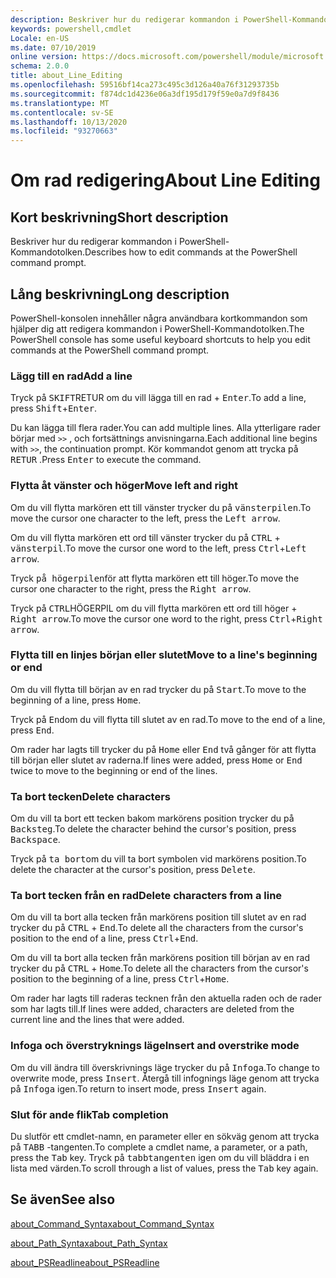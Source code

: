 ```yaml
---
description: Beskriver hur du redigerar kommandon i PowerShell-Kommandotolken.
keywords: powershell,cmdlet
Locale: en-US
ms.date: 07/10/2019
online version: https://docs.microsoft.com/powershell/module/microsoft.powershell.core/about/about_line_editing?view=powershell-6&WT.mc_id=ps-gethelp
schema: 2.0.0
title: about_Line_Editing
ms.openlocfilehash: 59516bf14ca273c495c3d126a40a76f31293735b
ms.sourcegitcommit: f874dc1d4236e06a3df195d179f59e0a7d9f8436
ms.translationtype: MT
ms.contentlocale: sv-SE
ms.lasthandoff: 10/13/2020
ms.locfileid: "93270663"
---
```

# <a name="about-line-editing"></a><span data-ttu-id="fb1fe-104">Om rad redigering</span><span class="sxs-lookup"><span data-stu-id="fb1fe-104">About Line Editing</span></span>

## <a name="short-description"></a><span data-ttu-id="fb1fe-105">Kort beskrivning</span><span class="sxs-lookup"><span data-stu-id="fb1fe-105">Short description</span></span>

<span data-ttu-id="fb1fe-106">Beskriver hur du redigerar kommandon i PowerShell-Kommandotolken.</span><span class="sxs-lookup"><span data-stu-id="fb1fe-106">Describes how to edit commands at the PowerShell command prompt.</span></span>

## <a name="long-description"></a><span data-ttu-id="fb1fe-107">Lång beskrivning</span><span class="sxs-lookup"><span data-stu-id="fb1fe-107">Long description</span></span>

<span data-ttu-id="fb1fe-108">PowerShell-konsolen innehåller några användbara kortkommandon som hjälper dig att redigera kommandon i PowerShell-Kommandotolken.</span><span class="sxs-lookup"><span data-stu-id="fb1fe-108">The PowerShell console has some useful keyboard shortcuts to help you edit commands at the PowerShell command prompt.</span></span>

### <a name="add-a-line"></a><span data-ttu-id="fb1fe-109">Lägg till en rad</span><span class="sxs-lookup"><span data-stu-id="fb1fe-109">Add a line</span></span>

<span data-ttu-id="fb1fe-110">Tryck på <kbd>SKIFT</kbd>RETUR om du vill lägga till en rad + <kbd>Enter</kbd>.</span><span class="sxs-lookup"><span data-stu-id="fb1fe-110">To add a line, press <kbd>Shift</kbd>+<kbd>Enter</kbd>.</span></span>

<span data-ttu-id="fb1fe-111">Du kan lägga till flera rader.</span><span class="sxs-lookup"><span data-stu-id="fb1fe-111">You can add multiple lines.</span></span> <span data-ttu-id="fb1fe-112">Alla ytterligare rader börjar med `>>` , och fortsättnings anvisningarna.</span><span class="sxs-lookup"><span data-stu-id="fb1fe-112">Each additional line begins with `>>`, the continuation prompt.</span></span> <span data-ttu-id="fb1fe-113">Kör kommandot genom att trycka på <kbd>RETUR</kbd> .</span><span class="sxs-lookup"><span data-stu-id="fb1fe-113">Press <kbd>Enter</kbd> to execute the command.</span></span>

### <a name="move-left-and-right"></a><span data-ttu-id="fb1fe-114">Flytta åt vänster och höger</span><span class="sxs-lookup"><span data-stu-id="fb1fe-114">Move left and right</span></span>

<span data-ttu-id="fb1fe-115">Om du vill flytta markören ett till vänster trycker du på <kbd>vänsterpilen</kbd>.</span><span class="sxs-lookup"><span data-stu-id="fb1fe-115">To move the cursor one character to the left, press the <kbd>Left arrow</kbd>.</span></span>

<span data-ttu-id="fb1fe-116">Om du vill flytta markören ett ord till vänster trycker du på <kbd>CTRL</kbd> + <kbd>vänsterpil</kbd>.</span><span class="sxs-lookup"><span data-stu-id="fb1fe-116">To move the cursor one word to the left, press <kbd>Ctrl</kbd>+<kbd>Left arrow</kbd>.</span></span>

<span data-ttu-id="fb1fe-117">Tryck <kbd>på högerpilen</kbd>för att flytta markören ett till höger.</span><span class="sxs-lookup"><span data-stu-id="fb1fe-117">To move the cursor one character to the right, press the <kbd>Right arrow</kbd>.</span></span>

<span data-ttu-id="fb1fe-118">Tryck på <kbd>CTRL</kbd>HÖGERPIL om du vill flytta markören ett ord till höger + <kbd>Right arrow</kbd>.</span><span class="sxs-lookup"><span data-stu-id="fb1fe-118">To move the cursor one word to the right, press <kbd>Ctrl</kbd>+<kbd>Right arrow</kbd>.</span></span>

### <a name="move-to-a-lines-beginning-or-end"></a><span data-ttu-id="fb1fe-119">Flytta till en linjes början eller slutet</span><span class="sxs-lookup"><span data-stu-id="fb1fe-119">Move to a line's beginning or end</span></span>

<span data-ttu-id="fb1fe-120">Om du vill flytta till början av en rad trycker du på <kbd>Start</kbd>.</span><span class="sxs-lookup"><span data-stu-id="fb1fe-120">To move to the beginning of a line, press <kbd>Home</kbd>.</span></span>

<span data-ttu-id="fb1fe-121">Tryck på <kbd>End</kbd>om du vill flytta till slutet av en rad.</span><span class="sxs-lookup"><span data-stu-id="fb1fe-121">To move to the end of a line, press <kbd>End</kbd>.</span></span>

<span data-ttu-id="fb1fe-122">Om rader har lagts till trycker du på <kbd>Home</kbd> eller <kbd>End</kbd> två gånger för att flytta till början eller slutet av raderna.</span><span class="sxs-lookup"><span data-stu-id="fb1fe-122">If lines were added, press <kbd>Home</kbd> or <kbd>End</kbd> twice to move to the beginning or end of the lines.</span></span>

### <a name="delete-characters"></a><span data-ttu-id="fb1fe-123">Ta bort tecken</span><span class="sxs-lookup"><span data-stu-id="fb1fe-123">Delete characters</span></span>

<span data-ttu-id="fb1fe-124">Om du vill ta bort ett tecken bakom markörens position trycker du på <kbd>Backsteg</kbd>.</span><span class="sxs-lookup"><span data-stu-id="fb1fe-124">To delete the character behind the cursor's position, press <kbd>Backspace</kbd>.</span></span>

<span data-ttu-id="fb1fe-125">Tryck på <kbd>ta bort</kbd>om du vill ta bort symbolen vid markörens position.</span><span class="sxs-lookup"><span data-stu-id="fb1fe-125">To delete the character at the cursor's position, press <kbd>Delete</kbd>.</span></span>

### <a name="delete-characters-from-a-line"></a><span data-ttu-id="fb1fe-126">Ta bort tecken från en rad</span><span class="sxs-lookup"><span data-stu-id="fb1fe-126">Delete characters from a line</span></span>

<span data-ttu-id="fb1fe-127">Om du vill ta bort alla tecken från markörens position till slutet av en rad trycker du på <kbd>CTRL</kbd> + <kbd>End</kbd>.</span><span class="sxs-lookup"><span data-stu-id="fb1fe-127">To delete all the characters from the cursor's position to the end of a line, press <kbd>Ctrl</kbd>+<kbd>End</kbd>.</span></span>

<span data-ttu-id="fb1fe-128">Om du vill ta bort alla tecken från markörens position till början av en rad trycker du på <kbd>CTRL</kbd> + <kbd>Home</kbd>.</span><span class="sxs-lookup"><span data-stu-id="fb1fe-128">To delete all the characters from the cursor's position to the beginning of a line, press <kbd>Ctrl</kbd>+<kbd>Home</kbd>.</span></span>

<span data-ttu-id="fb1fe-129">Om rader har lagts till raderas tecknen från den aktuella raden och de rader som har lagts till.</span><span class="sxs-lookup"><span data-stu-id="fb1fe-129">If lines were added, characters are deleted from the current line and the lines that were added.</span></span>

### <a name="insert-and-overstrike-mode"></a><span data-ttu-id="fb1fe-130">Infoga och överstryknings läge</span><span class="sxs-lookup"><span data-stu-id="fb1fe-130">Insert and overstrike mode</span></span>

<span data-ttu-id="fb1fe-131">Om du vill ändra till överskrivnings läge trycker du på <kbd>Infoga</kbd>.</span><span class="sxs-lookup"><span data-stu-id="fb1fe-131">To change to overwrite mode, press <kbd>Insert</kbd>.</span></span> <span data-ttu-id="fb1fe-132">Återgå till infognings läge genom att trycka på <kbd>Infoga</kbd> igen.</span><span class="sxs-lookup"><span data-stu-id="fb1fe-132">To return to insert mode, press <kbd>Insert</kbd> again.</span></span>

### <a name="tab-completion"></a><span data-ttu-id="fb1fe-133">Slut för ande flik</span><span class="sxs-lookup"><span data-stu-id="fb1fe-133">Tab completion</span></span>

<span data-ttu-id="fb1fe-134">Du slutför ett cmdlet-namn, en parameter eller en sökväg genom att trycka på <kbd>TABB</kbd> -tangenten.</span><span class="sxs-lookup"><span data-stu-id="fb1fe-134">To complete a cmdlet name, a parameter, or a path, press the <kbd>Tab</kbd> key.</span></span> <span data-ttu-id="fb1fe-135">Tryck på <kbd>tabbtangenten</kbd> igen om du vill bläddra i en lista med värden.</span><span class="sxs-lookup"><span data-stu-id="fb1fe-135">To scroll through a list of values, press the <kbd>Tab</kbd> key again.</span></span>

## <a name="see-also"></a><span data-ttu-id="fb1fe-136">Se även</span><span class="sxs-lookup"><span data-stu-id="fb1fe-136">See also</span></span>

[<span data-ttu-id="fb1fe-137">about_Command_Syntax</span><span class="sxs-lookup"><span data-stu-id="fb1fe-137">about_Command_Syntax</span></span>](about_Command_Syntax.md)

[<span data-ttu-id="fb1fe-138">about_Path_Syntax</span><span class="sxs-lookup"><span data-stu-id="fb1fe-138">about_Path_Syntax</span></span>](about_Path_Syntax.md)

[<span data-ttu-id="fb1fe-139">about_PSReadline</span><span class="sxs-lookup"><span data-stu-id="fb1fe-139">about_PSReadline</span></span>](../../PSReadline/About/about_PSReadline.md)
